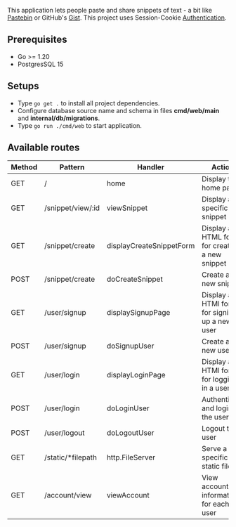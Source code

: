 This application lets people paste and share snippets of text - a bit like [Pastebin](https://pastebin.pl/) or
GitHub's [Gist](https://gist.github.com/).
This project uses
Session-Cookie [Authentication](https://blog.bytebytego.com/i/112781858/session-cookie-authentication).

## Prerequisites

- Go >= 1.20
- PostgresSQL 15

## Setups

- Type `go get .` to install all project dependencies.
- Configure database source name and schema in files **cmd/web/main** and **internal/db/migrations**.
- Type `go run ./cmd/web` to start application.

## Available routes

| Method | Pattern           | Handler                  | Action                                         |
|--------|-------------------|--------------------------|------------------------------------------------|
| GET    | /                 | home                     | Display the home page                          |
| GET    | /snippet/view/:id | viewSnippet              | Display a specific snippet                     |
| GET    | /snippet/create   | displayCreateSnippetForm | Display a HTML form for creating a new snippet |
| POST   | /snippet/create   | doCreateSnippet          | Create a new snippet                           |
| GET    | /user/signup      | displaySignupPage        | Display a HTMl form for signing up a new user  |
| POST   | /user/signup      | doSignupUser             | Create a new user                              |
| GET    | /user/login       | displayLoginPage         | Display a HTMl form for logging in a user      |
| POST   | /user/login       | doLoginUser              | Authenticate and login the user                |
| POST   | /user/logout      | doLogoutUser             | Logout the user                                |
| GET    | /static/*filepath | http.FileServer          | Serve a specific static file                   |
| GET    | /account/view     | viewAccount              | View account's information for each user       |